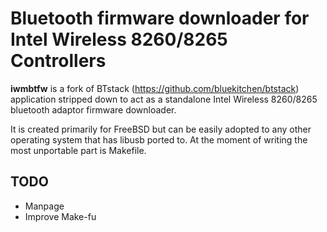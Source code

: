 # Bluetooth firmware downloader for Intel Wireless 8260/8265 Controllers

**iwmbtfw** is a fork of BTstack (https://github.com/bluekitchen/btstack)
application stripped down to act as a standalone Intel Wireless 8260/8265
bluetooth adaptor firmware downloader.

It is created primarily for FreeBSD but can be easily adopted to any other
operating system that has libusb ported to. At the moment of writing the
most unportable part is Makefile.

## TODO
* Manpage
* Improve Make-fu
